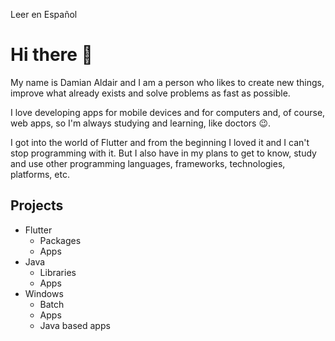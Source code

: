 Leer en Español

# Hi there 👋

My name is Damian Aldair and I am a person who likes to create new things, improve what already exists and solve problems as fast as possible.

I love developing apps for mobile devices and for computers and, of course, web apps, so I'm always studying and learning, like doctors 😉.

I got into the world of Flutter and from the beginning I loved it and I can't stop programming with it. But I also have in my plans to get to know, study and use other programming languages, frameworks, technologies, platforms, etc.

## Projects

- Flutter
  - Packages
  - Apps
- Java
  - Libraries
  - Apps
- Windows
  - Batch
  - Apps
  - Java based apps
